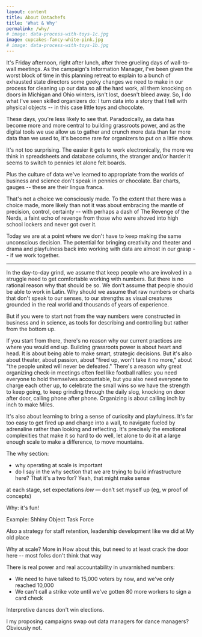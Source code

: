 ```yaml
---
layout: content
title: About Datachefs
title: 'What & Why'
permalink: /why/
# image: data-process-with-toys-1c.jpg
image: cupcakes-fancy-white-pink.jpg
# image: data-process-with-toys-1b.jpg
---
```

It's Friday afternoon, right after lunch, after three grueling days of wall-to-wall meetings. As the campaign's Information Manager, I've been given the worst block of time in this planning retreat to explain to a bunch of exhausted state directors some geeky changes we need to make in our process for cleaning up our data so all the hard work, all them knocking on doors in Michigan and Ohio winters, isn't lost, doesn't bleed away. So, I do what I've seen skilled organizers do: I turn data into a story that I tell with physical objects -- in this case little toys and chocolate.

These days, you're less likely to see that. Paradoxically, as data has become more and more central to building grassroots power, and as the digital tools we use allow us to gather and crunch more data than far more data than we used to, it's become rare for organizers to put on a little show.

It's not too surprising. The easier it gets to work electronically, the more we think in spreadsheets and database columns, the stranger and/or harder it seems to switch to pennies let alone felt boards.

Plus the culture of data we've learned to appropriate from the worlds of business and science don't speak in pennies or chocolate. Bar charts, gauges -- these are their lingua franca.

That's not a choice we consciously made. To the extent that there was a choice made, more likely than not it was about embracing the mantle of precision, control, certainty -- with perhaps a dash of The Revenge of the Nerds, a faint echo of revenge from those who were shoved into high school lockers and never got over it.

Today we are at a point where we don't have to keep making the same unconscious decision. The potential for bringing creativity and theater and drama and playfulness back into working with data are almost in our grasp -- if we work together.

---------------------------------------------------------------------------------------


In the day-to-day grind, we assume that keep people who are involved in a struggle need to get comfortable working with numbers. But there is no rational reason why that should be so. We don't assume that people should be able to work in Latin. Why should we assume that raw numbers or charts that don't speak to our senses, to our strengths as visual creatures grounded in the real world and thousands of years of experience.

But if you were to start not from the way numbers were constructed in business and in science, as tools for describing and controlling but rather from the bottom up.

If you start from there, there's no reason why our current practices are where you would end up. Building grassroots power is about heart and head. It is about being able to make smart, strategic decisions. But it's also about theater, about passion, about "fired up, won't take it no more," about "the people united will never be defeated." There's a reason why great organizing check-in meetings often feel like football rallies: you need everyone to hold themselves accountable, but you also need everyone to charge each other up, to celebrate the small wins so we have the strength to keep going, to keep grinding through the daily slog, knocking on door after door, calling phone after phone. Organizing is about calling inch by inch to make Miles.

It's also about learning to bring a sense of curiosity and playfulness. It's far too easy to get fired up and charge into a wall, to navigate fueled by adrenaline rather than looking and reflecting. It's precisely the emotional complexities that make it so hard to do well, let alone to do it at a large enough scale to make a difference, to move mountains.


The why section:
- why operating at scale is important
- do I say in the why section that we are trying to build infrastructure here? That it's a two for?
Yeah, that might make sense

at each stage, set expectations _low_ — don’t set myself up (eg, w proof of concepts)


Why: it's fun!

Example: Shhiny Object Task Force

Also a strategy for staff retention, leadership development like we did at My old place

Why at scale?  More in How about this, but need to at least crack the door here -- most folks don't think that way

There is real power and real accountability in unvarnished numbers:
- We need to have talked to 15,000 voters by now, and we've only reached 10,000
- We can't call a strike vote until we've gotten 80 more workers to sign a card check

Interpretive dances don't win elections.

I my proposing campaigns swap out data managers for dance managers? Obviously not.
